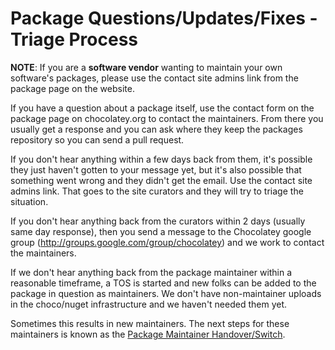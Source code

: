 # Package Questions/Updates/Fixes - Triage Process

**NOTE**: If you are a **software vendor** wanting to maintain your own software's packages, please use the contact site admins link from the package page on the website.


If you have a question about a package itself, use the contact form on the package page on chocolatey.org to contact the maintainers. From there you usually get a response and you can ask where they keep the packages repository so you can send a pull request.

If you don't hear anything within a few days back from them, it's possible they just haven't gotten to your message yet, but it's also possible that something went wrong and they didn't get the email. Use the contact site admins link. That goes to the site curators and they will try to triage the situation.

If you don't hear anything back from the curators within 2 days (usually same day response), then you send a message to the Chocolatey google group (http://groups.google.com/group/chocolatey) and we work to contact the maintainers.

If we don't hear anything back from the package maintainer within a reasonable timeframe, a TOS is started and new folks can be added to the package in question as maintainers. We don't have non-maintainer uploads in the choco/nuget infrastructure and we haven't needed them yet.

Sometimes this results in new maintainers. The next steps for these maintainers is known as the [Package Maintainer Handover/Switch](PackageMantainerHandover).